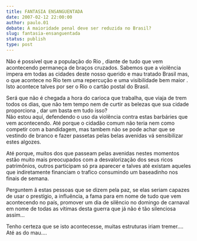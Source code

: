 ```yaml
---
title: FANTASIA ENSANGUENTADA
date: 2007-02-12 22:00:00
author: paulo.01
debate: A maioridade penal deve ser reduzida no Brasil?
slug: fantasia-ensanguentada
status: publish 
type: post
---
```


Nâo é possível que a população do Rio , diante de tudo que vem acontecendo permaneça de braços cruzados. Sabemos que a violência impera em todas as cidades deste nosso querido e mau tratado Brasil mas, o que acontece no Rio tem uma repercução e uma visibilidade bem maior . Isto acontece talves por ser o Rio o cartão postal do Brasil.  
   
Será que não é chegada a hora do carioca que trabalha, que viaja de trem todos os dias, que não tem tempo nem de curtir as belezas que sua cidade proporciona , dar um basta em tudo isso?  
Não estou aquí, defendendo o uso da violência contra estas barbáries que vem acontecendo. Até porque o cidadão comum não teria nem como competir com a bandidagem, mas tambem não se pode achar que se vestindo de branco e fazer passetas pelas belas avenidas vá sensibilizar estes algozes.  
  
Até porque, muitos dos que passeam pelas avenidas nestes momentos estão muito mais preocupados com a desvalorização dos seus ricos patrimônios, outros participam só pra aparecer e talves até existam aqueles que indiretamente financiam o trafico consumindo um baseadinho nos finais de semana.  
  
Perguntem â estas pessoas que se dizem pela paz, se elas seriam capazes de usar o prestígio, a influência, a fama para em nome de tudo que vem acontecendo no país, promover um dia de silêncio no domingo de carnaval em nome de todas as vítimas desta guerra que já não é tão silenciosa assim...  
  
Tenho certeza que se isto acontecesse, muitas estruturas iriam tremer.... Até as do mau....
